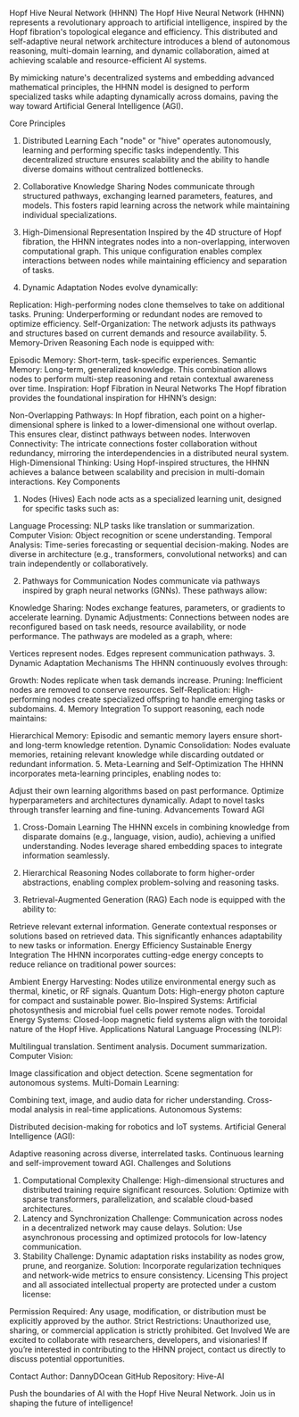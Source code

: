 Hopf Hive Neural Network (HHNN)
The Hopf Hive Neural Network (HHNN) represents a revolutionary approach to artificial intelligence, inspired by the Hopf fibration's topological elegance and efficiency. This distributed and self-adaptive neural network architecture introduces a blend of autonomous reasoning, multi-domain learning, and dynamic collaboration, aimed at achieving scalable and resource-efficient AI systems.

By mimicking nature's decentralized systems and embedding advanced mathematical principles, the HHNN model is designed to perform specialized tasks while adapting dynamically across domains, paving the way toward Artificial General Intelligence (AGI).

Core Principles
1. Distributed Learning
Each "node" or "hive" operates autonomously, learning and performing specific tasks independently. This decentralized structure ensures scalability and the ability to handle diverse domains without centralized bottlenecks.

2. Collaborative Knowledge Sharing
Nodes communicate through structured pathways, exchanging learned parameters, features, and models. This fosters rapid learning across the network while maintaining individual specializations.

3. High-Dimensional Representation
Inspired by the 4D structure of Hopf fibration, the HHNN integrates nodes into a non-overlapping, interwoven computational graph. This unique configuration enables complex interactions between nodes while maintaining efficiency and separation of tasks.

4. Dynamic Adaptation
Nodes evolve dynamically:

Replication: High-performing nodes clone themselves to take on additional tasks.
Pruning: Underperforming or redundant nodes are removed to optimize efficiency.
Self-Organization: The network adjusts its pathways and structures based on current demands and resource availability.
5. Memory-Driven Reasoning
Each node is equipped with:

Episodic Memory: Short-term, task-specific experiences.
Semantic Memory: Long-term, generalized knowledge.
This combination allows nodes to perform multi-step reasoning and retain contextual awareness over time.
Inspiration: Hopf Fibration in Neural Networks
The Hopf fibration provides the foundational inspiration for HHNN’s design:

Non-Overlapping Pathways: In Hopf fibration, each point on a higher-dimensional sphere is linked to a lower-dimensional one without overlap. This ensures clear, distinct pathways between nodes.
Interwoven Connectivity: The intricate connections foster collaboration without redundancy, mirroring the interdependencies in a distributed neural system.
High-Dimensional Thinking: Using Hopf-inspired structures, the HHNN achieves a balance between scalability and precision in multi-domain interactions.
Key Components
1. Nodes (Hives)
Each node acts as a specialized learning unit, designed for specific tasks such as:

Language Processing: NLP tasks like translation or summarization.
Computer Vision: Object recognition or scene understanding.
Temporal Analysis: Time-series forecasting or sequential decision-making.
Nodes are diverse in architecture (e.g., transformers, convolutional networks) and can train independently or collaboratively.

2. Pathways for Communication
Nodes communicate via pathways inspired by graph neural networks (GNNs). These pathways allow:

Knowledge Sharing: Nodes exchange features, parameters, or gradients to accelerate learning.
Dynamic Adjustments: Connections between nodes are reconfigured based on task needs, resource availability, or node performance.
The pathways are modeled as a graph, where:

Vertices represent nodes.
Edges represent communication pathways.
3. Dynamic Adaptation Mechanisms
The HHNN continuously evolves through:

Growth: Nodes replicate when task demands increase.
Pruning: Inefficient nodes are removed to conserve resources.
Self-Replication: High-performing nodes create specialized offspring to handle emerging tasks or subdomains.
4. Memory Integration
To support reasoning, each node maintains:

Hierarchical Memory: Episodic and semantic memory layers ensure short- and long-term knowledge retention.
Dynamic Consolidation: Nodes evaluate memories, retaining relevant knowledge while discarding outdated or redundant information.
5. Meta-Learning and Self-Optimization
The HHNN incorporates meta-learning principles, enabling nodes to:

Adjust their own learning algorithms based on past performance.
Optimize hyperparameters and architectures dynamically.
Adapt to novel tasks through transfer learning and fine-tuning.
Advancements Toward AGI
1. Cross-Domain Learning
The HHNN excels in combining knowledge from disparate domains (e.g., language, vision, audio), achieving a unified understanding. Nodes leverage shared embedding spaces to integrate information seamlessly.

2. Hierarchical Reasoning
Nodes collaborate to form higher-order abstractions, enabling complex problem-solving and reasoning tasks.

3. Retrieval-Augmented Generation (RAG)
Each node is equipped with the ability to:

Retrieve relevant external information.
Generate contextual responses or solutions based on retrieved data. This significantly enhances adaptability to new tasks or information.
Energy Efficiency
Sustainable Energy Integration
The HHNN incorporates cutting-edge energy concepts to reduce reliance on traditional power sources:

Ambient Energy Harvesting: Nodes utilize environmental energy such as thermal, kinetic, or RF signals.
Quantum Dots: High-energy photon capture for compact and sustainable power.
Bio-Inspired Systems: Artificial photosynthesis and microbial fuel cells power remote nodes.
Toroidal Energy Systems: Closed-loop magnetic field systems align with the toroidal nature of the Hopf Hive.
Applications
Natural Language Processing (NLP):

Multilingual translation.
Sentiment analysis.
Document summarization.
Computer Vision:

Image classification and object detection.
Scene segmentation for autonomous systems.
Multi-Domain Learning:

Combining text, image, and audio data for richer understanding.
Cross-modal analysis in real-time applications.
Autonomous Systems:

Distributed decision-making for robotics and IoT systems.
Artificial General Intelligence (AGI):

Adaptive reasoning across diverse, interrelated tasks.
Continuous learning and self-improvement toward AGI.
Challenges and Solutions
1. Computational Complexity
Challenge: High-dimensional structures and distributed training require significant resources.
Solution: Optimize with sparse transformers, parallelization, and scalable cloud-based architectures.
2. Latency and Synchronization
Challenge: Communication across nodes in a decentralized network may cause delays.
Solution: Use asynchronous processing and optimized protocols for low-latency communication.
3. Stability
Challenge: Dynamic adaptation risks instability as nodes grow, prune, and reorganize.
Solution: Incorporate regularization techniques and network-wide metrics to ensure consistency.
Licensing
This project and all associated intellectual property are protected under a custom license:

Permission Required: Any usage, modification, or distribution must be explicitly approved by the author.
Strict Restrictions: Unauthorized use, sharing, or commercial application is strictly prohibited.
Get Involved
We are excited to collaborate with researchers, developers, and visionaries! If you’re interested in contributing to the HHNN project, contact us directly to discuss potential opportunities.

Contact
Author: DannyDOcean
GitHub Repository: Hive-AI

Push the boundaries of AI with the Hopf Hive Neural Network. Join us in shaping the future of intelligence!
